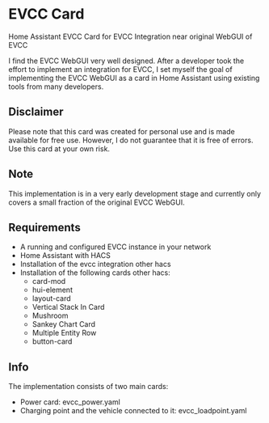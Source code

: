 # EVCC Card
Home Assistant EVCC Card for EVCC Integration near original WebGUI of EVCC

I find the EVCC WebGUI very well designed. After a developer took the effort to implement an integration for EVCC, I set myself the goal of implementing the EVCC WebGUI as a card in Home Assistant using existing tools from many developers.
## Disclaimer
Please note that this card was created for personal use and is made available for free use. However, I do not guarantee that it is free of errors. Use this card at your own risk.
## Note
This implementation is in a very early development stage and currently only covers a small fraction of the original EVCC WebGUI.
## Requirements
- A running and configured EVCC instance in your network
- Home Assistant with HACS
- Installation of the evcc integration other hacs
- Installation of the following cards other hacs:
  - card-mod
  - hui-element
  - layout-card
  - Vertical Stack In Card
  - Mushroom
  - Sankey Chart Card
  - Multiple Entity Row
  - button-card
## Info
The implementation consists of two main cards:
- Power card: evcc_power.yaml
- Charging point and the vehicle connected to it: evcc_loadpoint.yaml
